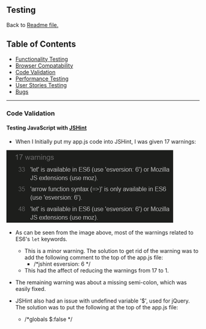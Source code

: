 ## Testing

Back to [Readme file.](README.md)

## Table of Contents
- [Functionality Testing](#functionality-testing)
- [Browser Compatability](#browser-compatability)
- [Code Validation](#code-validation)
- [Performance Testing](#performance-testing)
- [User Stories Testing](#user-stories-testing)
- [Bugs](#bugs)

---
### Code Validation

#### Testing JavaScript with [JSHint](https://jshint.com/)

- When I Initially put my app.js code into JSHint, I was given 17 warnings:

![JSHint-Warning-One](readme-images//jshint-warnings.PNG)

- As can be seen from the image above, most of the warnings related to ES6's `let` keywords.
    - This is a minor warning. The solution to get rid of the warning was to add the following comment to the top of the app.js file:
        - /*jshint esversion: 6 */
    - This had the affect of reducing the warnings from 17 to 1.

- The remaining warning was about a missing semi-colon, which was easily fixed.

- JSHint also had an issue with undefined variable '$', used for jQuery. The solution was to put the following at the top of the app.js file:
    - /*globals $:false */